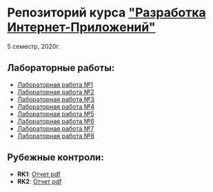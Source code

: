 # Репозиторий курса ["Разработка Интернет-Приложений"](https://github.com/iu5team/iu5web-fall-2020)
5 семестр, 2020г.

## Лабораторные работы:
+ [Лабораторная работа №1](https://github.com/ksenia57/5sem_RIP/tree/main/Lab1)
+ [Лабораторная работа №2](https://github.com/ksenia57/5sem_RIP/tree/main/Lab2)
+ [Лабораторная работа №3](https://github.com/ksenia57/5sem_RIP/tree/main/Lab3)
+ [Лабораторная работа №4](https://github.com/ksenia57/5sem_RIP/tree/main/Lab4)
+ [Лабораторная работа №5](https://github.com/ksenia57/5sem_RIP/tree/main/Lab5)
+ [Лабораторная работа №6](https://github.com/ksenia57/5sem_RIP/tree/main/Lab6)
+ [Лабораторная работа №7](https://github.com/ksenia57/5sem_RIP/tree/main/Lab7)
+ [Лабораторная работа №8](https://github.com/ksenia57/5sem_RIP/tree/main/Lab8)
## Рубежные контроли:
+ **RK1**: [Отчет pdf](https://github.com/ksenia57/5sem_RIP/blob/main/%D0%A0%D0%9A1.pdf)
+ **RK2**: [Отчет pdf](hhttps://github.com/ksenia57/5sem_RIP/blob/main/%D0%A0%D0%9A2/%D0%A0%D0%9A2%20%D0%98%D0%A35-52%D0%91%20%D0%A0%D0%B0%D0%B1%D1%86%D0%B5%D0%B2%D0%B8%D1%87%20%D0%9A%D1%81%D0%B5%D0%BD%D0%B8%D1%8F.pdf)
